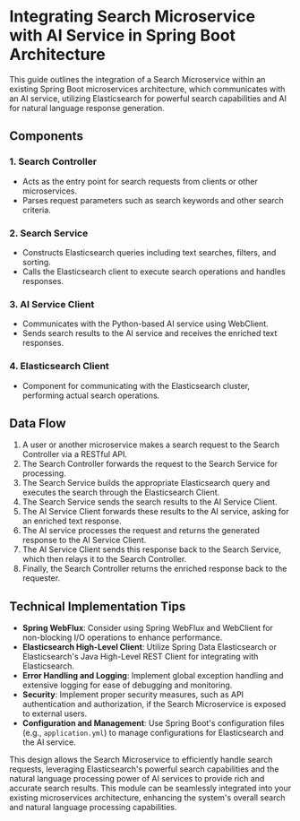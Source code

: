 # Integrating Search Microservice with AI Service in Spring Boot Architecture

This guide outlines the integration of a Search Microservice within an existing Spring Boot microservices architecture, which communicates with an AI service, utilizing Elasticsearch for powerful search capabilities and AI for natural language response generation.

## Components

### 1. **Search Controller**

- Acts as the entry point for search requests from clients or other microservices.
- Parses request parameters such as search keywords and other search criteria.

### 2. **Search Service**

- Constructs Elasticsearch queries including text searches, filters, and sorting.
- Calls the Elasticsearch client to execute search operations and handles responses.

### 3. **AI Service Client**

- Communicates with the Python-based AI service using WebClient.
- Sends search results to the AI service and receives the enriched text responses.

### 4. **Elasticsearch Client**

- Component for communicating with the Elasticsearch cluster, performing actual search operations.

## Data Flow

1. A user or another microservice makes a search request to the Search Controller via a RESTful API.
2. The Search Controller forwards the request to the Search Service for processing.
3. The Search Service builds the appropriate Elasticsearch query and executes the search through the Elasticsearch Client.
4. The Search Service sends the search results to the AI Service Client.
5. The AI Service Client forwards these results to the AI service, asking for an enriched text response.
6. The AI service processes the request and returns the generated response to the AI Service Client.
7. The AI Service Client sends this response back to the Search Service, which then relays it to the Search Controller.
8. Finally, the Search Controller returns the enriched response back to the requester.

## Technical Implementation Tips

- **Spring WebFlux**: Consider using Spring WebFlux and WebClient for non-blocking I/O operations to enhance performance.
- **Elasticsearch High-Level Client**: Utilize Spring Data Elasticsearch or Elasticsearch's Java High-Level REST Client for integrating with Elasticsearch.
- **Error Handling and Logging**: Implement global exception handling and extensive logging for ease of debugging and monitoring.
- **Security**: Implement proper security measures, such as API authentication and authorization, if the Search Microservice is exposed to external users.
- **Configuration and Management**: Use Spring Boot's configuration files (e.g., `application.yml`) to manage configurations for Elasticsearch and the AI service.

This design allows the Search Microservice to efficiently handle search requests, leveraging Elasticsearch's powerful search capabilities and the natural language processing power of AI services to provide rich and accurate search results. This module can be seamlessly integrated into your existing microservices architecture, enhancing the system's overall search and natural language processing capabilities.
